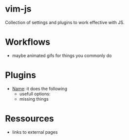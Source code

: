 # vim-js
Collection of settings and plugins to work effective with JS.


# Workflows

- maybe animated gifs for things you commonly do


# Plugins

- [Name](http://github.com/...): it does the following
  - usefull options:
  - missing things


# Ressources

- links to external pages 
